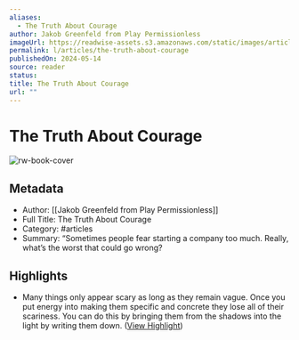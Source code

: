 ```yaml
---
aliases:
  - The Truth About Courage
author: Jakob Greenfeld from Play Permissionless
imageUrl: https://readwise-assets.s3.amazonaws.com/static/images/article1.be68295a7e40.png
permalink: l/articles/the-truth-about-courage
publishedOn: 2024-05-14
source: reader
status: 
title: The Truth About Courage
url: ""
---
```

# The Truth About Courage

![rw-book-cover](https://readwise-assets.s3.amazonaws.com/static/images/article1.be68295a7e40.png)

## Metadata

- Author: [[Jakob Greenfeld from Play Permissionless]]
- Full Title: The Truth About Courage
- Category: #articles
- Summary: “Sometimes people fear starting a company too much. Really, what’s the worst that could go wrong?

## Highlights

- Many things only appear scary as long as they remain vague.
  Once you put energy into making them specific and concrete they lose all of their scariness.
  You can do this by bringing them from the shadows into the light by writing them down. ([View Highlight](https://read.readwise.io/read/01hxxpr8bcfgkrxy4fmarsqpbk))
